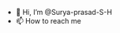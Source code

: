 - 👋 Hi, I’m @Surya-prasad-S-H
- 📫 How to reach me 

<!---
Surya-prasad-S-H/Surya-prasad-S-H is a ✨ special ✨ repository because its `README.md` (this file) appears on your GitHub profile.
You can click the Preview link to take a look at your changes.
--->
